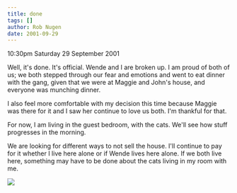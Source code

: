 ```yaml
---
title: done
tags: []
author: Rob Nugen
date: 2001-09-29
---
```


<p class=date>10:30pm Saturday 29 September 2001</p>

<p>Well, it's done.  It's official.  Wende and I are
broken up.  I am proud of both of us; we both stepped
through our fear and emotions and went to eat dinner
with the gang, given that we were at Maggie and John's
house, and everyone was munching dinner.</p>

<p>I also feel more comfortable with my decision this
time because Maggie was there for it and I saw her
continue to love us both.  I'm thankful for that.</p>

<p>For now, I am living in the guest bedroom, with the
cats.  We'll see how stuff progresses in the
morning.</p>

<p>We are looking for different ways to not sell the
house.  I'll continue to pay for it whether I live
here alone or if Wende lives here alone.  If we both
live here, something may have to be done about the
cats living in my room with me.</p>

<p><img src="/images/rob/wL-ROB.gif"/></p>
